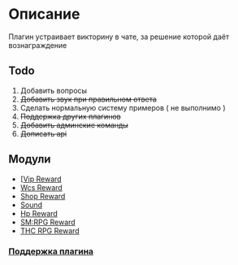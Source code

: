 # Описание
Плагин устраивает викторину в чате, за решение которой даёт вознаграждение

## Todo
1. Добавить вопросы
2. ~~Добавить звук при правильном ответа~~
3. Сделать нормальную систему примеров ( не выполнимо )
4. ~~Поддержка других плагинов~~
5. ~~Добавить админские команды~~
6. ~~Дописать api~~

## Модули

- [[Vip Reward](https://hlmod.ru/resources/quiz-vip-reward.1128/)
- [Wcs Reward](https://hlmod.ru/resources/quiz-wcs-reward.1127/)
- [Shop Reward](https://hlmod.ru/resources/quiz-shop-reward.1126/)
- [Sound](https://hlmod.ru/resources/quiz-sound.1125/)
- [Hp Reward](https://hlmod.ru/resources/quiz-hp-reward.1134/)
- [SM:RPG Reward](https://hlmod.ru/resources/quiz-sm-rpg-reward.1130/)
- [THC RPG Reward](https://hlmod.ru/resources/quiz-thc-rpg-reward.1129/)

### [Поддержка плагина](https://discord.gg/ExPjKh2)
